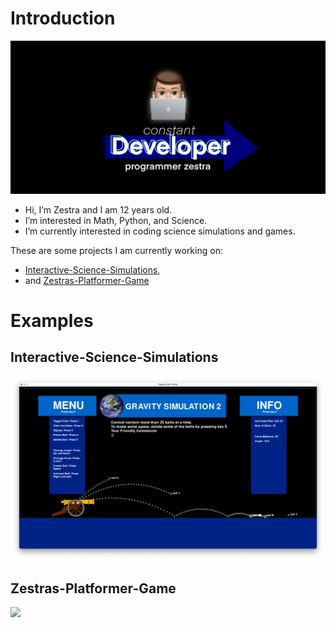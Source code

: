 # Introduction
![](https://github.com/zestra/zestra/blob/main/Untitled_Artwork.png)
 - Hi, I’m Zestra and I am 12 years old.
 - I’m interested in Math, Python, and Science.
 - I’m currently interested in coding science simulations and games.

These are some projects I am currently working on:
 - [Interactive-Science-Simulations](https://github.com/zestra/Interactive-Science-Simulations),
 - and [Zestras-Platformer-Game](https://github.com/zestra/Zestras-Platformer-Game)

# Examples

## Interactive-Science-Simulations 
![](https://github.com/zestra/Interactive-Science-Simulations/blob/main/Gravity%202:%20the%20Cannon/images/6CCB31C9-B72F-41F5-A55E-9C2A1BB3550F.png)

## Zestras-Platformer-Game
![](https://github.com/zestra/Zestras-Platformer-Game/blob/main/Platformer/946B969B-2889-485C-9A0F-87C57D976E5D.png)


